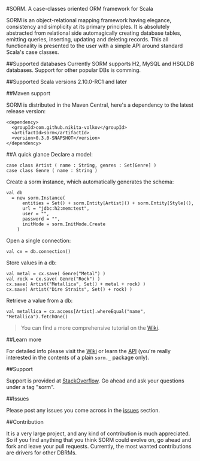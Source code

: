 #SORM. A case-classes oriented ORM framework for Scala

SORM is an object-relational mapping framework having elegance, consistency and simplicity at its primary principles. It is absolutely abstracted from relational side automagically creating database tables, emitting queries, inserting, updating and deleting records. This all functionality is presented to the user with a simple API around standard Scala's case classes. 

##Supported databases
Currently SORM supports H2, MySQL and HSQLDB databases. Support for other popular DBs is comming.

##Supported Scala versions
2.10.0-RC1 and later

##Maven support

SORM is distributed in the Maven Central, here's a dependency to the latest release version:

    <dependency>
      <groupId>com.github.nikita-volkov</groupId>
      <artifactId>sorm</artifactId>
      <version>0.3.0-SNAPSHOT</version>
    </dependency>

##A quick glance
Declare a model:

    case class Artist ( name : String, genres : Set[Genre] )
    case class Genre ( name : String ) 

Create a sorm instance, which automatically generates the schema:

    val db 
      = new sorm.Instance(
          entities = Set() + sorm.Entity[Artist]() + sorm.Entity[Style](),
          url = "jdbc:h2:mem:test",
          user = "",
          password = "",
          initMode = sorm.InitMode.Create
        )

Open a single connection:
    
    val cx = db.connection()

Store values in a db:

    val metal = cx.save( Genre("Metal") )
    val rock = cx.save( Genre("Rock") )
    cx.save( Artist("Metallica", Set() + metal + rock) )
    cx.save( Artist("Dire Straits", Set() + rock) )

Retrieve a value from a db:

    val metallica = cx.access[Artist].whereEqual("name", "Metallica").fetchOne()

> You can find a more comprehensive tutorial on the [Wiki](https://github.com/nikita-volkov/sorm/wiki/Tutorial).

##Learn more

For detailed info please visit the [Wiki](https://github.com/nikita-volkov/sorm/wiki) or learn the [API](http://nikita-volkov.github.com/sorm/api/) (you're really interested in the contents of a plain `sorm._` package only).

##Support

Support is provided at [StackOverflow](http://stackoverflow.com/). Go ahead and ask your questions under a tag "sorm".

##Issues

Please post any issues you come across in the [issues](https://github.com/nikita-volkov/sorm/issues) section.

##Contribution
    
It is a very large project, and any kind of contribution is much appreciated. So if you find anything that you think SORM could evolve on, go ahead and fork and leave your pull requests. Currently, the most wanted contributions are drivers for other DBRMs.
